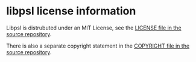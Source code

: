 # libpsl license information

Libpsl is distrubuted under an MIT License, see the
[LICENSE file in the source repository](https://github.com/rockdaboot/libpsl/blob/master/LICENSE).

There is also a separate copyright statement in the
[COPYRIGHT file in the source repository](https://github.com/rockdaboot/libpsl/blob/master/COPYING).
